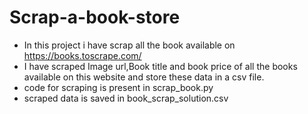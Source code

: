# Scrap-a-book-store
- In this project i have scrap all the book available on https://books.toscrape.com/ 
- I have scraped Image url,Book title and book price of all the books available on this website and store these data in a csv file.
- code for scraping is present in scrap_book.py
- scraped data is saved in book_scrap_solution.csv
